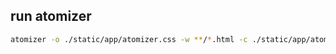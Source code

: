 ## run atomizer

```bash
atomizer -o ./static/app/atomizer.css -w **/*.html -c ./static/app/atomizer.config.js
```